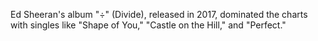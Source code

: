 Ed Sheeran's album "÷" (Divide), released in 2017, dominated the charts with singles like "Shape of You," "Castle on the Hill," and "Perfect."
